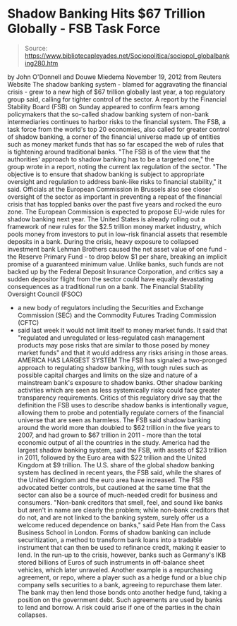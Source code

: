# Shadow Banking Hits $67 Trillion Globally - FSB Task Force

> Source: https://www.bibliotecapleyades.net/Sociopolitica/sociopol_globalbanking280.htm

by John O'Donnell and Douwe Miedema
November 19, 2012
from
Reuters Website
The shadow banking system - blamed for aggravating the financial crisis -
grew to a new high of $67 trillion globally last year, a top regulatory
group said, calling for tighter control of the sector.
A report by the Financial Stability Board (FSB)
on Sunday appeared to confirm fears among policymakers that the so-called
shadow banking system of non-bank intermediaries continues to harbor risks
to the financial system.
The FSB, a task force from the world's top 20 economies, also called for
greater control of shadow banking, a corner of the financial universe made
up of entities such as money market funds that has so far escaped the web of
rules that is tightening around traditional banks.
"The FSB is of the view that the
authorities' approach to shadow banking has to be a targeted one," the
group wrote in a report, noting the current lax regulation of the
sector.
"The objective is to ensure that shadow banking is subject to
appropriate oversight and regulation to address bank-like risks to
financial stability," it said.
Officials at the
European Commission in Brussels also see
closer oversight of the sector as important in preventing a repeat of the
financial crisis that has toppled banks over the past five years and rocked
the euro zone.
The European Commission is expected to propose EU-wide rules for
shadow banking next year.
The United States is already rolling out a framework of new rules for the
$2.5 trillion money market industry, which pools money from investors to put
in low-risk financial assets that resemble deposits in a bank.
During the crisis, heavy exposure to collapsed investment bank Lehman
Brothers caused the net asset value of one fund - the Reserve Primary Fund -
to drop below $1 per share, breaking an implicit promise of a guaranteed
minimum value.
Unlike banks, such funds are not backed up by the Federal Deposit Insurance
Corporation, and critics say a sudden depositor flight from the sector could
have equally devastating consequences as a traditional run on a bank.
The Financial Stability Oversight Council (FSOC)
- a new body of regulators including the Securities and Exchange
Commission (SEC)
and the Commodity Futures Trading Commission (CFTC)
- said last week it would not limit itself to money market funds.
It said that "regulated and unregulated or less-regulated cash management
products may pose risks that are similar to those posed by money market
funds" and that it would address any risks arising in those areas.
AMERICA HAS LARGEST
SYSTEM
The FSB has signaled a two-pronged approach to regulating shadow banking,
with tough rules such as possible capital charges and limits on the size and
nature of a mainstream bank's exposure to shadow banks.
Other shadow banking activities which are seen as less systemically risky
could face greater transparency requirements.
Critics of this regulatory drive say that the definition the FSB uses to
describe shadow banks is intentionally vague, allowing them to probe and
potentially regulate corners of the financial universe that are seen as
harmless.
The FSB said shadow banking around the world more than doubled to $62
trillion in the five years to 2007, and had grown to $67 trillion in 2011 -
more than the total economic output of all the countries in the study.
America had the largest shadow banking system, said the FSB, with assets of
$23 trillion in 2011, followed by the Euro area with $22 trillion and the
United Kingdom at $9 trillion.
The U.S. share of the global shadow banking system has declined in recent
years, the FSB said, while the shares of the United Kingdom and the euro
area have increased.
The FSB advocated better controls, but cautioned at the same time that the
sector can also be a source of much-needed credit for business and
consumers.
"Non-bank creditors that smell, feel, and
sound like banks but aren't in name are clearly the problem; while
non-bank creditors that do not, and are not linked to the banking
system, surely offer us a welcome reduced dependence on banks," said
Pete Han from the Cass Business School in London.
Forms of shadow banking can include
securitization, a method to transform bank loans into a tradable instrument
that can then be used to refinance credit, making it easier to lend.
In the run-up to the crisis, however, banks such as
Germany's IKB stored billions of Euros of
such instruments in off-balance sheet vehicles, which later unraveled.
Another example is a repurchasing agreement, or repo, where a player such as
a hedge fund or a blue chip company sells securities to a bank, agreeing to
repurchase them later.
The bank may then lend those bonds onto another hedge fund, taking a
position on the government debt. Such agreements are used by banks to lend
and borrow.
A risk could arise if one of the parties in the
chain collapses.

